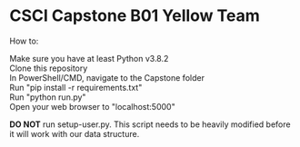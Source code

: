 ﻿# CSCI Capstone B01 Yellow Team

How to:

Make sure you have at least Python v3.8.2<br />
Clone this repository<br />
In PowerShell/CMD, navigate to the Capstone folder<br />
Run "pip install -r requirements.txt"<br />
Run "python run.py"<br />
Open your web browser to "localhost:5000"<br />


<b>DO NOT</b> run setup-user.py. This script needs to be heavily modified before it will work with our data structure.
